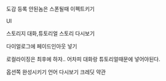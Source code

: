 도감 등록 안된놈은 스폰될때 이펙트키기


UI

스토리지 
대화,튜토리얼
스토리 다시보기

다이얼로그에  페이드인아웃 넣기

로컬라이징은 최후에 하자.. 어차피 대화랑 튜토리얼때문에 넣어야된다.


옵션쪽 완성시키기
언어
다시보기
크레딧
약관